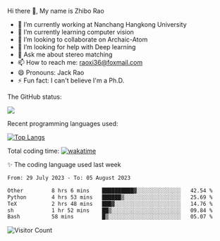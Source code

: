 Hi there 👋, My name is Zhibo Rao
- 🔭 I’m currently working at Nanchang Hangkong University
- 🌱 I’m currently learning computer vision
- 👯 I’m looking to collaborate on Archaic-Atom
- 🤔 I’m looking for help with Deep learning
- 💬 Ask me about stereo matching
- 📫 How to reach me: raoxi36@foxmail.com
- 😄 Pronouns: Jack Rao
- ⚡ Fun fact: I can't believe I'm a Ph.D.

The GitHub status:

![](https://github-readme-stats.vercel.app/api?username=ZhiboRao)

Recent programming languages used:

[![Top Langs](https://github-readme-stats.vercel.app/api/top-langs/?username=ZhiboRao&layout=compact)](https://github.com/anuraghazra/github-readme-stats)

Total coding time: [![wakatime](https://wakatime.com/badge/user/51ec5ec7-4742-4243-9eea-732ade32c0b7.svg)](https://wakatime.com/@51ec5ec7-4742-4243-9eea-732ade32c0b7)

✨ The coding language used last week 
<!--START_SECTION:waka-->

```txt
From: 29 July 2023 - To: 05 August 2023

Other         8 hrs 6 mins    ██████████▓░░░░░░░░░░░░░░   42.54 %
Python        4 hrs 53 mins   ██████▒░░░░░░░░░░░░░░░░░░   25.69 %
TeX           2 hrs 48 mins   ███▓░░░░░░░░░░░░░░░░░░░░░   14.76 %
sh            1 hr 52 mins    ██▒░░░░░░░░░░░░░░░░░░░░░░   09.84 %
Bash          58 mins         █▒░░░░░░░░░░░░░░░░░░░░░░░   05.07 %
```

<!--END_SECTION:waka-->

![Visitor Count](https://profile-counter.glitch.me/Raohaocheng/count.svg)
